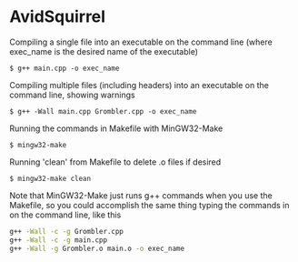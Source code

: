 AvidSquirrel
============
Compiling a single file into an executable on the command line (where exec_name is the desired name of the executable)

```$ g++ main.cpp -o exec_name```

Compiling multiple files (including headers) into an executable on the command line, showing warnings

```$ g++ -Wall main.cpp Grombler.cpp -o exec_name```

Running the commands in Makefile with MinGW32-Make

```$ mingw32-make```

Running 'clean' from Makefile to delete .o files if desired

```$ mingw32-make clean```

Note that MinGW32-Make just runs g++ commands when you use the Makefile, so you could accomplish the same thing typing the commands in on the command line, like this

```bash
g++ -Wall -c -g Grombler.cpp
g++ -Wall -c -g main.cpp
g++ -Wall -g Grombler.o main.o -o exec_name
```